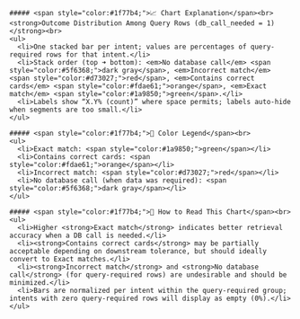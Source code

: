 
    ##### <span style="color:#1f77b4;">📈 Chart Explanation</span><br>
    <strong>Outcome Distribution Among Query Rows (db_call_needed = 1)</strong><br>
    <ul>
      <li>One stacked bar per intent; values are percentages of query-required rows for that intent.</li>
      <li>Stack order (top ➜ bottom): <em>No database call</em> <span style="color:#5f6368;">dark gray</span>, <em>Incorrect match</em> <span style="color:#d73027;">red</span>, <em>Contains correct cards</em> <span style="color:#fdae61;">orange</span>, <em>Exact match</em> <span style="color:#1a9850;">green</span>.</li>
      <li>Labels show “X.Y% (count)” where space permits; labels auto-hide when segments are too small.</li>
    </ul>

    ##### <span style="color:#1f77b4;">🎨 Color Legend</span><br>
    <ul>
      <li>Exact match: <span style="color:#1a9850;">green</span></li>
      <li>Contains correct cards: <span style="color:#fdae61;">orange</span></li>
      <li>Incorrect match: <span style="color:#d73027;">red</span></li>
      <li>No database call (when data was required): <span style="color:#5f6368;">dark gray</span></li>
    </ul>

    ##### <span style="color:#1f77b4;">🔎 How to Read This Chart</span><br>
    <ul>
      <li>Higher <strong>Exact match</strong> indicates better retrieval accuracy when a DB call is needed.</li>
      <li><strong>Contains correct cards</strong> may be partially acceptable depending on downstream tolerance, but should ideally convert to Exact matches.</li>
      <li><strong>Incorrect match</strong> and <strong>No database call</strong> (for query-required rows) are undesirable and should be minimized.</li>
      <li>Bars are normalized per intent within the query-required group; intents with zero query-required rows will display as empty (0%).</li>
    </ul>
    